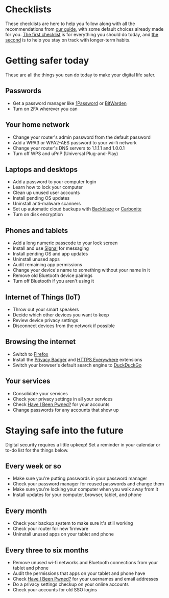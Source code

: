 # Checklists
These checklists are here to help you follow along with all the recommendations from [our guide](/), with some default choices already made for you. [The first checklist](#getting-safer-today) is for everything you should do today, and [the second](#staying-safe-into-the-future) is to help you stay on track with longer-term habits.

# Getting safer today
These are all the things you can do today to make your digital life safer.

## Passwords
- Get a password manager like [1Password](https://1password.com/) or [BitWarden](https://bitwarden.com/)
- Turn on 2FA wherever you can

## Your home network
- Change your router's admin password from the default password
- Add a WPA3 or WPA2-AES password to your wi-fi network
- Change your router's DNS servers to 1.1.1.1 and 1.0.0.1
- Turn off WPS and uPnP (Universal Plug-and-Play)

## Laptops and desktops
- Add a password to your computer login
- Learn how to lock your computer
- Clean up unused user accounts
- Install pending OS updates
- Uninstall anti-malware scanners
- Set up automatic cloud backups with [Backblaze](https://www.backblaze.com/) or [Carbonite](https://www.carbonite.com/)
- Turn on disk encryption

## Phones and tablets
- Add a long numeric passcode to your lock screen
- Install and use [Signal](https://signal.org/en/) for messaging
- Install pending OS and app updates
- Uninstall unused apps
- Audit remaining app permissions
- Change your device's name to something without your name in it
- Remove old Bluetooth device pairings
- Turn off Bluetooth if you aren't using it

## Internet of Things (IoT)
- Throw out your smart speakers
- Decide which other devices you want to keep
- Review device privacy settings
- Disconnect devices from the network if possible

## Browsing the internet
- Switch to [Firefox](https://www.mozilla.org/en-US/firefox/new/)
- Install the [Privacy Badger](https://privacybadger.org/) and [HTTPS Everywhere](https://www.eff.org/https-everywhere) extensions
- Switch your browser's default search engine to [DuckDuckGo](https://duckduckgo.com/)

## Your services
- Consolidate your services
- Check your privacy settings in all your services
- Check [Have I Been Pwned?](https://haveibeenpwned.com/) for your accounts
- Change passwords for any accounts that show up

# Staying safe into the future
Digital security requires a little upkeep! Set a reminder in your calendar or to-do list for the things below.

## Every week or so
- Make sure you're putting passwords in your password manager
- Check your password manager for reused passwords and change them
- Make sure you're locking your computer when you walk away from it
- Install updates for your computer, browser, tablet, and phone

## Every month
- Check your backup system to make sure it's still working
- Check your router for new firmware
- Uninstall unused apps on your tablet and phone

## Every three to six months
- Remove unused wi-fi networks and Bluetooth connections from your tablet and phone
- Audit the permissions that apps on your tablet and phone have
- Check [Have I Been Pwned?](https://haveibeenpwned.com/) for your usernames and email addresses
- Do a privacy settings checkup on your online accounts
- Check your accounts for old SSO logins
